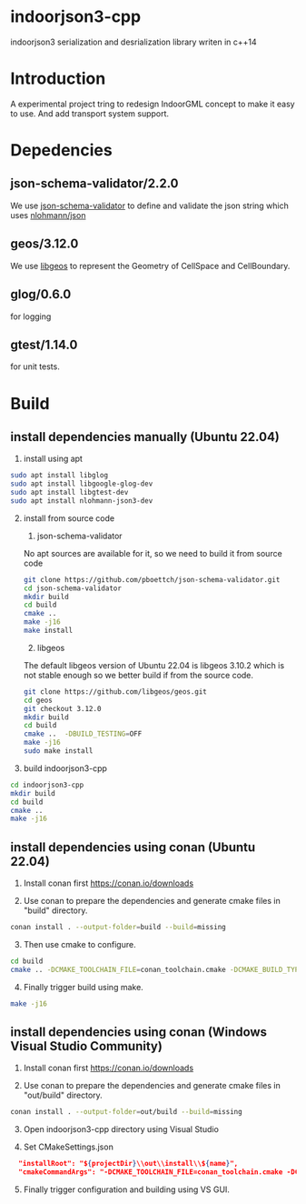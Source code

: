 # indoorjson3-cpp
indoorjson3 serialization and desrialization library writen in c++14

# Introduction
A experimental project tring to redesign IndoorGML concept to make it easy to use. And add transport system support.

# Depedencies

## json-schema-validator/2.2.0
We use [json-schema-validator](https://github.com/pboettch/json-schema-validator) to define and validate the json string which uses [nlohmann/json](https://github.com/nlohmann/json)

## geos/3.12.0
We use [libgeos](https://github.com/libgeos/geos) to represent the Geometry of CellSpace and CellBoundary.

## glog/0.6.0
for logging

## gtest/1.14.0
for unit tests.

# Build
## install dependencies manually (Ubuntu 22.04)
1. install using apt
```bash
sudo apt install libglog
sudo apt install libgoogle-glog-dev
sudo apt install libgtest-dev
sudo apt install nlohmann-json3-dev
```
2. install from source code
    1. json-schema-validator

    No apt sources are available for it, so we need to build it from source code
    ```bash
    git clone https://github.com/pboettch/json-schema-validator.git
    cd json-schema-validator
    mkdir build
    cd build
    cmake ..
    make -j16
    make install
    ```

    2. libgeos

    The default libgeos version of Ubuntu 22.04 is libgeos 3.10.2 which is not stable enough so we better build if from the source code.
    ```bash
    git clone https://github.com/libgeos/geos.git
    cd geos
    git checkout 3.12.0
    mkdir build
    cd build
    cmake ..  -DBUILD_TESTING=OFF
    make -j16
    sudo make install
    ```

3. build indoorjson3-cpp
```bash
cd indoorjson3-cpp
mkdir build
cd build
cmake ..
make -j16
```


## install dependencies using conan (Ubuntu 22.04)
1. Install conan first https://conan.io/downloads

2. Use conan to prepare the dependencies and generate cmake files in "build" directory.
```bash
conan install . --output-folder=build --build=missing
```
3. Then use cmake to configure.
```bash
cd build
cmake .. -DCMAKE_TOOLCHAIN_FILE=conan_toolchain.cmake -DCMAKE_BUILD_TYPE=Release
```
4. Finally trigger build using make.
```bash
make -j16
```

## install dependencies using conan (Windows Visual Studio Community)
1. Install conan first https://conan.io/downloads

2. Use conan to prepare the dependencies and generate cmake files in "out/build" directory.
```bash
conan install . --output-folder=out/build --build=missing
```

3. Open indoorjson3-cpp directory using Visual Studio

4. Set CMakeSettings.json
```json
  "installRoot": "${projectDir}\\out\\install\\${name}",
  "cmakeCommandArgs": "-DCMAKE_TOOLCHAIN_FILE=conan_toolchain.cmake -DCMAKE_BUILD_TYPE=Release",
```
5. Finally trigger configuration and building using VS GUI.
